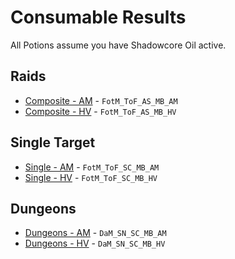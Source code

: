 # Consumable Results
All Potions assume you have Shadowcore Oil active.

## Raids
- [Composite - AM](results/Results_Composite_am.md) - `FotM_ToF_AS_MB_AM`
- [Composite - HV](results/Results_Composite_hv.md) - `FotM_ToF_AS_MB_HV`

## Single Target
- [Single - AM](results/Results_Single_am.md) - `FotM_ToF_SC_MB_AM`
- [Single - HV](results/Results_Single_hv.md) - `FotM_ToF_SC_MB_HV`

## Dungeons
- [Dungeons - AM](results/Results_Dungeons_am.md) - `DaM_SN_SC_MB_AM`
- [Dungeons - HV](results/Results_Dungeons_hv.md) - `DaM_SN_SC_MB_HV`